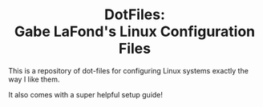 <h1 align="center">DotFiles:<br>Gabe LaFond's Linux Configuration Files</h1>
This is a repository of dot-files for configuring Linux systems exactly the way I like them.

It also comes with a super helpful setup guide!
